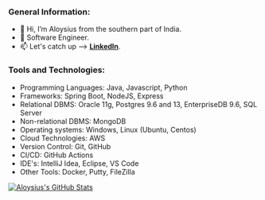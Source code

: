 ### General Information:

- :wave: Hi, I’m Aloysius from the southern part of India.
- :briefcase: Software Engineer.
- :mailbox: Let's catch up --> [**LinkedIn**](https://www.linkedin.com/in/aloysius-vidhun-mon).


### Tools and Technologies:

- Programming Languages: Java, Javascript, Python
- Frameworks: Spring Boot, NodeJS, Express
- Relational DBMS: Oracle 11g, Postgres 9.6 and 13, EnterpriseDB 9.6, SQL Server
- Non-relational DBMS: MongoDB
- Operating systems: Windows, Linux (Ubuntu, Centos)
- Cloud Technologies: AWS
- Version Control: Git, GitHub
- CI/CD: GitHub Actions
- IDE's: IntelliJ Idea, Eclipse, VS Code 
- Other Tools: Docker, Putty, FileZilla

[![Aloysius's GitHub Stats](https://github-readme-stats.vercel.app/api?username=Trojan0101&hide=contribs,prs&show_icons=true&theme=tokyonight)](https://github.com/Trojan0101)

<!---
Trojan0101/Trojan0101 is a ✨ special ✨ repository because its `README.md` (this file) appears on your GitHub profile.
You can click the Preview link to take a look at your changes.
--->
